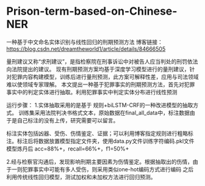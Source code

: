 # Prison-term-based-on-Chinese-NER
一种基于中文命名实体识别与线性回归的刑期预测方法
博客链接：https://blog.csdn.net/dreamtheworld1/article/details/84666505

量刑建议又称“求刑建议”，是指检察院在刑事诉讼中对被告人应当判处的刑罚依法向法院提出的建议。
现有刑期预测方案均基于深度学习模型进行的量刑建议，针对犯罪内容构建模型，训练后进行量刑预测，此方案可解释性差，应用与司法领域难以使领域专家理解。
本文提出一种基于犯罪事实的刑期预测方法，首先对犯罪事实中的判定实体进行抽取。利用犯罪事实中判定实体分布进行线性预测

运行步骤：
1.实体抽取采用的是基于 规则+biLSTM-CRF的一种改进模型的抽取方式。
训练集采用法院判决书格式文本，原始数据在final_all_data中，标注数据由于是自己标注的没有上传，研究需要可以留言。

标注实体包括凶器、受伤、伤情鉴定、证据；可以利用博客指定规则进行粗略标注。标注后将数据放置模型指定文件夹，使用data.py文件训练字符编码.pkl文件
模型炼丹后 acc=88%+，recall=66%+，f1=50%+


2.经与检察官沟通后，发现影响刑期主要因素为伤情鉴定。根据抽取出的伤情，由于一则犯罪事实中可能有多人受伤，则采用类似one-hot编码方式进行编码
之后利用传统线性回归模型，测试加权和未加权方法进行回归预测。
